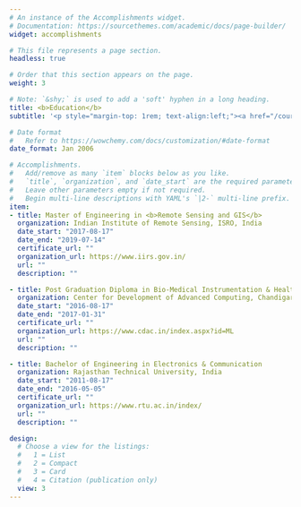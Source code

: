 ```yaml
---
# An instance of the Accomplishments widget.
# Documentation: https://sourcethemes.com/academic/docs/page-builder/
widget: accomplishments

# This file represents a page section.
headless: true

# Order that this section appears on the page.
weight: 3

# Note: `&shy;` is used to add a 'soft' hyphen in a long heading.
title: <b>Education</b>
subtitle: '<p style="margin-top: 1rem; text-align:left;"><a href="/courses"><b>detailed description on my Education, Courses & Certifications</b></a></p>'

# Date format
#   Refer to https://wowchemy.com/docs/customization/#date-format
date_format: Jan 2006

# Accomplishments.
#   Add/remove as many `item` blocks below as you like.
#   `title`, `organization`, and `date_start` are the required parameters.
#   Leave other parameters empty if not required.
#   Begin multi-line descriptions with YAML's `|2-` multi-line prefix.
item:
- title: Master of Engineering in <b>Remote Sensing and GIS</b>
  organization: Indian Institute of Remote Sensing, ISRO, India
  date_start: "2017-08-17"
  date_end: "2019-07-14"
  certificate_url: ""
  organization_url: https://www.iirs.gov.in/
  url: ""
  description: ""

- title: Post Graduation Diploma in Bio-Medical Instrumentation & Health Informatics
  organization: Center for Development of Advanced Computing, Chandigarh, India
  date_start: "2016-08-17"
  date_end: "2017-01-31"
  certificate_url: ""
  organization_url: https://www.cdac.in/index.aspx?id=ML
  url: ""
  description: ""

- title: Bachelor of Engineering in Electronics & Communication
  organization: Rajasthan Technical University, India
  date_start: "2011-08-17"
  date_end: "2016-05-05"
  certificate_url: ""
  organization_url: https://www.rtu.ac.in/index/
  url: ""
  description: ""

design:
  # Choose a view for the listings:
  #   1 = List
  #   2 = Compact
  #   3 = Card
  #   4 = Citation (publication only)
  view: 3
---
```

